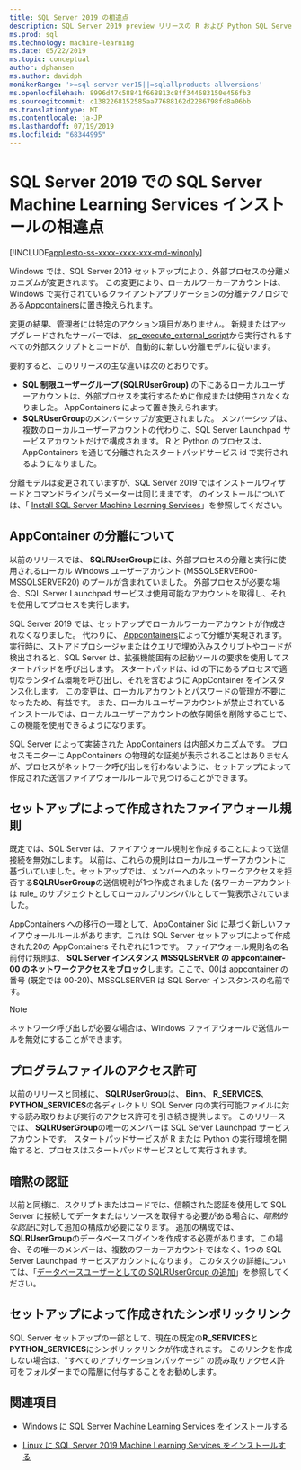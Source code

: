 ```yaml
---
title: SQL Server 2019 の相違点
description: SQL Server 2019 preview リリースの R および Python SQL Server machine learning extensions の新機能について説明します。
ms.prod: sql
ms.technology: machine-learning
ms.date: 05/22/2019
ms.topic: conceptual
author: dphansen
ms.author: davidph
monikerRange: '>=sql-server-ver15||=sqlallproducts-allversions'
ms.openlocfilehash: 8996d47c58841f668813c8ff344683150e456fb3
ms.sourcegitcommit: c1382268152585aa77688162d2286798fd8a06bb
ms.translationtype: MT
ms.contentlocale: ja-JP
ms.lasthandoff: 07/19/2019
ms.locfileid: "68344995"
---
```

# <a name="differences-in-sql-server-machine-learning-services-installation-in-sql-server-2019"></a>SQL Server 2019 での SQL Server Machine Learning Services インストールの相違点  
[!INCLUDE[appliesto-ss-xxxx-xxxx-xxx-md-winonly](../../includes/appliesto-ss-xxxx-xxxx-xxx-md-winonly.md)]

Windows では、SQL Server 2019 セットアップにより、外部プロセスの分離メカニズムが変更されます。 この変更により、ローカルワーカーアカウントは、Windows で実行されているクライアントアプリケーションの分離テクノロジである[Appcontainers](https://docs.microsoft.com/windows/desktop/secauthz/appcontainer-isolation)に置き換えられます。 

変更の結果、管理者には特定のアクション項目がありません。 新規またはアップグレードされたサーバーでは、 [sp_execute_external_script](../../relational-databases/system-stored-procedures/sp-execute-external-script-transact-sql.md)から実行されるすべての外部スクリプトとコードが、自動的に新しい分離モデルに従います。 

要約すると、このリリースの主な違いは次のとおりです。

+ **SQL 制限ユーザーグループ (SQLRUserGroup)** の下にあるローカルユーザーアカウントは、外部プロセスを実行するために作成または使用されなくなりました。 AppContainers によって置き換えられます。
+ **SQLRUserGroup**のメンバーシップが変更されました。 メンバーシップは、複数のローカルユーザーアカウントの代わりに、SQL Server Launchpad サービスアカウントだけで構成されます。 R と Python のプロセスは、AppContainers を通じて分離されたスタートパッドサービス id で実行されるようになりました。

分離モデルは変更されていますが、SQL Server 2019 ではインストールウィザードとコマンドラインパラメーターは同じままです。 のインストールについては、「 [Install SQL Server Machine Learning Services](sql-machine-learning-services-windows-install.md)」を参照してください。

## <a name="about-appcontainer-isolation"></a>AppContainer の分離について

以前のリリースでは、 **SQLRUserGroup**には、外部プロセスの分離と実行に使用されるローカル Windows ユーザーアカウント (MSSQLSERVER00-MSSQLSERVER20) のプールが含まれていました。 外部プロセスが必要な場合、SQL Server Launchpad サービスは使用可能なアカウントを取得し、それを使用してプロセスを実行します。 

SQL Server 2019 では、セットアップでローカルワーカーアカウントが作成されなくなりました。 代わりに、 [Appcontainers](https://docs.microsoft.com/windows/desktop/secauthz/appcontainer-isolation)によって分離が実現されます。 実行時に、ストアドプロシージャまたはクエリで埋め込みスクリプトやコードが検出されると、SQL Server は、拡張機能固有の起動ツールの要求を使用してスタートパッドを呼び出します。 スタートパッドは、id の下にあるプロセスで適切なランタイム環境を呼び出し、それを含むように AppContainer をインスタンス化します。 この変更は、ローカルアカウントとパスワードの管理が不要になったため、有益です。 また、ローカルユーザーアカウントが禁止されているインストールでは、ローカルユーザーアカウントの依存関係を削除することで、この機能を使用できるようになります。

SQL Server によって実装された AppContainers は内部メカニズムです。 プロセスモニターに AppContainers の物理的な証拠が表示されることはありませんが、プロセスがネットワーク呼び出しを行わないように、セットアップによって作成された送信ファイアウォールルールで見つけることができます。

## <a name="firewall-rules-created-by-setup"></a>セットアップによって作成されたファイアウォール規則

既定では、SQL Server は、ファイアウォール規則を作成することによって送信接続を無効にします。 以前は、これらの規則はローカルユーザーアカウントに基づいていました。セットアップでは、メンバーへのネットワークアクセスを拒否する**SQLRUserGroup**の送信規則が1つ作成されました (各ワーカーアカウントは rule_ のサブジェクトとしてローカルプリンシパルとして一覧表示されていました。 

AppContainers への移行の一環として、AppContainer Sid に基づく新しいファイアウォールルールがあります。これは SQL Server セットアップによって作成された20の AppContainers それぞれに1つです。 ファイアウォール規則名の名前付け規則は、 **SQL Server インスタンス MSSQLSERVER の appcontainer-00 のネットワークアクセスをブロック**します。ここで、00は appcontainer の番号 (既定では 00-20)、MSSQLSERVER は SQL Server インスタンスの名前です。 

> [!Note]
> ネットワーク呼び出しが必要な場合は、Windows ファイアウォールで送信ルールを無効にすることができます。

## <a name="program-file-permissions"></a>プログラムファイルのアクセス許可

以前のリリースと同様に、 **SQLRUserGroup**は、 **Binn**、 **R_SERVICES**、 **PYTHON_SERVICES**の各ディレクトリ SQL Server 内の実行可能ファイルに対する読み取りおよび実行のアクセス許可を引き続き提供します。 このリリースでは、 **SQLRUserGroup**の唯一のメンバーは SQL Server Launchpad サービスアカウントです。  スタートパッドサービスが R または Python の実行環境を開始すると、プロセスはスタートパッドサービスとして実行されます。

## <a name="implied-authentication"></a>暗黙の認証

以前と同様に、スクリプトまたはコードでは、信頼された認証を使用して SQL Server に接続してデータまたはリソースを取得する必要がある場合に、*暗黙的な認証*に対して追加の構成が必要になります。 追加の構成では、 **SQLRUserGroup**のデータベースログインを作成する必要があります。この場合、その唯一のメンバーは、複数のワーカーアカウントではなく、1つの SQL Server Launchpad サービスアカウントになります。 このタスクの詳細については、「[データベースユーザーとしての SQLRUserGroup の追加](../security/create-a-login-for-sqlrusergroup.md)」を参照してください。


## <a name="symbolic-link-created-by-setup"></a>セットアップによって作成されたシンボリックリンク

SQL Server セットアップの一部として、現在の既定の**R_SERVICES**と**PYTHON_SERVICES**にシンボリックリンクが作成されます。 このリンクを作成しない場合は、"すべてのアプリケーションパッケージ" の読み取りアクセス許可をフォルダーまでの階層に付与することをお勧めします。


## <a name="see-also"></a>関連項目

+ [Windows に SQL Server Machine Learning Services をインストールする](sql-machine-learning-services-windows-install.md)

+ [Linux に SQL Server 2019 Machine Learning Services をインストールする](../../linux/sql-server-linux-setup-machine-learning.md)
